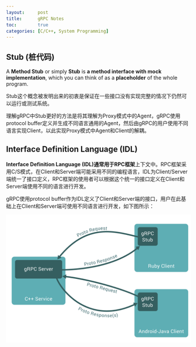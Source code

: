 ```yaml
---
layout:     post
title:      gRPC Notes
toc:        true
categories: [C/C++, System Programming]
---
```

## Stub (桩代码)
A **Method Stub** or simply **Stub** is **a method interface with mock implementation**,
which you can think of as a **placeholder** of the whole program.

Stub这个概念被发明出来的初衷是保证在一些接口没有实现完整的情况下仍然可以运行或测试系统。 

理解gRPC中Stub更好的方法是将其理解为Proxy模式中的Agent，gRPC使用protocol buffer定义并生成不同语言通用的Agent，然后由gRPC的用户使用不同语言实现Client，以此实现Proxy模式中Agent和Client的解耦。

## Interface Definition Language (IDL)
**Interface Definition Language (IDL)**通常用于**RPC框架**上下文中。RPC框架采用C/S模式，在Client和Server端可能采用不同的编程语言，IDL为Client/Server端统一了接口定义，RPC框架的使用者可以根据这个统一的接口定义在Client和Server端使用不同的语言进行开发。

gRPC使用protocol buffer作为IDL定义了Client和Server端的接口，用户在此基础上在Client和Server端可使用不同语言进行开发，如下图所示：
 
![gRPC Big Picture](/assets/posts/gRPC/grpc_big_picture.png)